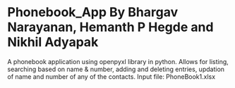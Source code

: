 # Phonebook_App By Bhargav Narayanan, Hemanth P Hegde and Nikhil Adyapak
A phonebook application using openpyxl library in python. 
Allows for listing, searching based on name & number, adding and deleting entries, updation of name and number of any of the contacts.
Input file: PhoneBook1.xlsx

